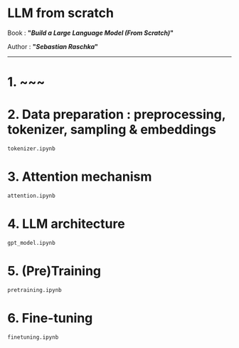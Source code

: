 # LLM from scratch

Book : **"*Build a Large Language Model (From Scratch)*"**

Author : **"*Sebastian Raschka*"**

---

# 1. ~~~

# 2. Data preparation : preprocessing, tokenizer, sampling & embeddings

`tokenizer.ipynb`

# 3. Attention mechanism

`attention.ipynb`

# 4. LLM architecture

`gpt_model.ipynb`

# 5. (Pre)Training

`pretraining.ipynb`

# 6. Fine-tuning

`finetuning.ipynb`